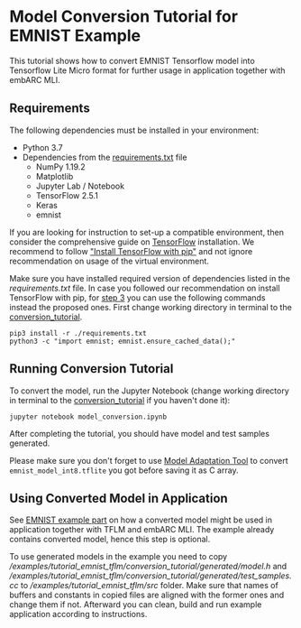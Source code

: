 # Model Conversion Tutorial for EMNIST Example

This tutorial shows how to convert EMNIST Tensorflow model into Tensorflow Lite Micro format for further usage in application together with embARC MLI.

## Requirements

The following dependencies must be installed in your environment:

* Python 3.7
* Dependencies from the [requirements.txt](/examples/tutorial_emnist_tflm/conversion_tutorial/requirements.txt) file
  * NumPy 1.19.2
  * Matplotlib
  * Jupyter Lab / Notebook
  * TensorFlow 2.5.1
  * Keras
  * emnist

If you are looking for instruction to set-up a compatible environment, then consider the comprehensive guide on [TensorFlow](https://www.tensorflow.org/install) installation. We recommend to follow ["Install TensorFlow with pip"](https://www.tensorflow.org/install/pip) and not ignore recommendation on usage of the virtual environment.

Make sure you have installed required version of dependencies listed in the *requirements.txt* file. In case you followed our recommendation on install TensorFlow with pip, for [step 3](https://www.tensorflow.org/install/pip#3.-install-the-tensorflow-pip-package) you can use the following commands instead the proposed ones. First change working directory in terminal to the [conversion_tutorial](/examples/tutorial_emnist_tflm/conversion_tutorial).

    pip3 install -r ./requirements.txt
    python3 -c "import emnist; emnist.ensure_cached_data();"

## Running Conversion Tutorial

To convert the model, run the Jupyter Notebook (change working directory in terminal to the [conversion_tutorial](/examples/tutorial_emnist_tflm/conversion_tutorial) if you haven't done it):

    jupyter notebook model_conversion.ipynb

After completing the tutorial, you should have model and test samples generated.

Please make sure you don't forget to use [Model Adaptation Tool](https://github.com/foss-for-synopsys-dwc-arc-processors/tflite-micro/blob/main/tensorflow/lite/micro/tools/make/targets/arc/adaptation_tool.py) to convert `emnist_model_int8.tflite` you got before saving it as C array.

## Using Converted Model in Application

See [EMNIST example part](/examples/tutorial_emnist_tflm) on how a converted model might be used in application together with TFLM and embARC MLI. The example already contains converted model, hence this step is optional.

To use generated models in the example you need to copy */examples/tutorial_emnist_tflm/conversion_tutorial/generated/model.h* and */examples/tutorial_emnist_tflm/conversion_tutorial/generated/test_samples.cc* to */examples/tutorial_emnist_tflm/src* folder. Make sure that names of buffers and constants in copied files are aligned with the former ones and change them if not. Afterward you can clean, build and run example application according to instructions.
